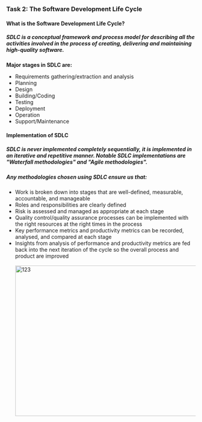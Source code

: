 ### Task 2: The Software Development Life Cycle
#### What is the Software Development Life Cycle?
##### SDLC is a conceptual framework and process model for describing all the activities involved in the process of creating, delivering and maintaining high-quality software.<br>
**Major stages in SDLC are:**
  - Requirements gathering/extraction and analysis
  - Planning
  - Design
  - Building/Coding
  - Testing
  - Deployment
  - Operation
  - Support/Maintenance
#### Implementation of SDLC
##### SDLC is never implemented completely sequentially, it is implemented in an iterative and repetitive manner. Notable SDLC implementations are "Waterfall methodologies" and "Agile methodologies".<br> 
##### Any methodologies chosen using SDLC ensure us that:
- Work is broken down into stages that are well-defined, measurable, accountable, and manageable
- Roles and responsibilities are clearly defined
- Risk is assessed and managed as appropriate at each stage
- Quality control/quality assurance processes can be implemented with the right resources at the right times in the process
- Key performance metrics and productivity metrics can be recorded, analysed, and compared at each stage
- Insights from analysis of performance and productivity metrics are fed back into the next iteration of the cycle so the overall process and product are improved<br><br>
<a href="https://ibb.co/9wTcT0C"><img src="https://i.ibb.co/WDyGyXY/123.jpg" alt="123" height="400px" width="1000px"></a>
